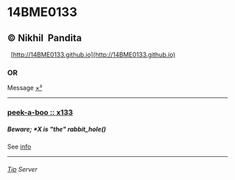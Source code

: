 # 14BME0133
© Nikhil  Pandita
   
   
---
   
[http://14BME0133.github.io](http://14BME0133.github.io)

### OR

Message [×³](mailto:nikhil.pandita2014@vit.ac.in)

---

### [peek-a-boo :: x133](/images/screeny_x0x.png.jpeg)

##### Beware; \*X is "the" rabbit_hole()


See [info](/info.md)


----

###### [Tip](bitcoin://1N1X8i5VuRS1BeMxiy5ZaeensjhsVWdQeC) Server
